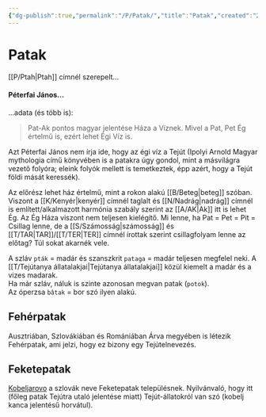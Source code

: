 ```yaml
---
{"dg-publish":true,"permalink":"/P/Patak/","title":"Patak","created":"2023-11-26T11:40","updated":"2024-10-26T03:44"}
---
```



# Patak

[[P/Ptah\|Ptah]] címnél szerepelt...

#### Péterfai János...

...adata (és több is):  
> Pat-Ak pontos magyar jelentése Háza a Víznek. Mivel a Pat, Pet Ég értelmű is, ezért lehet Égi Víz is.  

Azt Péterfai János nem írja ide, hogy az égi víz a Tejút (Ipolyi Arnold Magyar mythologia című könyvében is a patakra úgy gondol, mint a másvilágra vezető folyóra; eleink folyók mellett is temetkeztek, épp azért, hogy a Tejút földi mását keressék).  

Az előrész lehet ház értelmű, mint a rokon alakú [[B/Beteg\|beteg]] szóban. Viszont a [[K/Kenyér\|kenyér]] címnél taglalt és [[N/Nadrág\|nadrág]] címnél is említett/alkalmazott harmónia szabály szerint az [[A/AK\|Ak]] itt is lehet Ég. Az Ég Háza viszont nem teljesen kielégítő. Mi lenne, ha Pat = Pet = Pit = Csillag lenne, de a [[S/Számosság\|számosság]] és [[T/TAR\|TAR]]/[[T/TER\|TER]] címnél írottak szerint csillagfolyam lenne az előtag? Túl sokat akarnék vele.  

A szláv `pták` = madár és szanszkrit `pataga` = madár teljesen megfelel neki. A [[T/Tejútanya állatalakjai\|Tejútanya állatalakjai]] közül kiemelt a madár és a vizes madarak.  
Ha már szláv, náluk is szinte azonosan megvan patak (`potok`).  
Az óperzsa `bâtak` = bor szó ilyen alakú.  

## Fehérpatak

Ausztriában, Szlovákiában és Romániában Árva megyében is létezik Fehérpatak, ami jelzi, hogy ez bizony egy Tejútelnevezés.  

## Feketepatak

[Kobeljarovo](https://en.m.wikipedia.org/wiki/Kobeliarovo) a szlovák neve Feketepatak településnek. Nyilvánvaló, hogy itt (főleg patak Tejútra utaló jelentése miatt) Tejút-állatokról van szó (kobelj kanca jelentésű horvátul).  